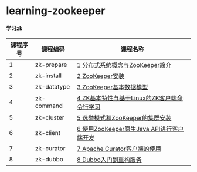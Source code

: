 # learning-zookeeper

#### 学习zk

课程序号 | 课程编码 | 课程名称
---|---|---
1 | zk-prepare | [1 分布式系统概念与ZooKeeper简介](zk-prepare/README.md)
2 | zk-install | [2  ZooKeeper安装](zk-install/README.md)
3 | zk-datatype | [3 ZooKeeper基本数据模型](zk-datatype/README.md)
4 | zk-command | [4 ZK基本特性与基于Linux的ZK客户端命令行学习](zk-command/README.md)
5 | zk-cluster | [5 选举模式和ZooKeeper的集群安装](zk-cluster/README.md)
6 | zk-client | [6 使用ZooKeeper原生Java API进行客户端开发](zk-client/src/main/java/com/dhm/client)
7 | zk-curator | [7 Apache Curator客户端的使用](zk-curator/README.md)
8 | zk-dubbo | [8 Dubbo入门到重构服务](imooc-dubbo/README.md)